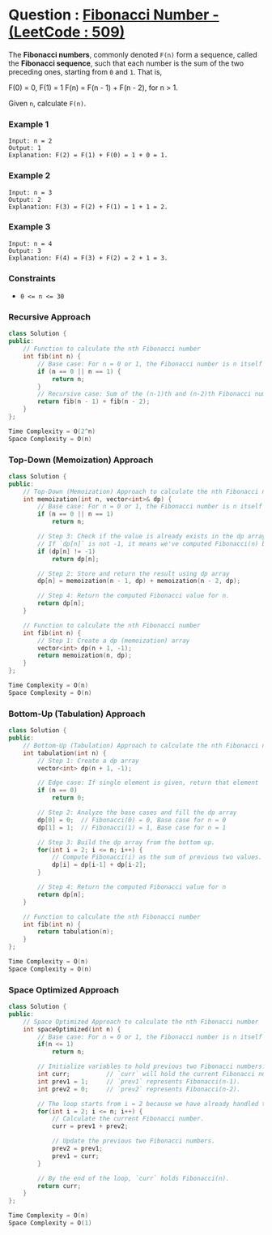 # Question : [Fibonacci Number - (LeetCode : 509)](https://leetcode.com/problems/fibonacci-number/description/)

The **Fibonacci numbers**, commonly denoted `F(n)` form a sequence, called the **Fibonacci sequence**, such that each number is the sum of the two preceding ones, starting from `0` and `1`. That is,

F(0) = 0, F(1) = 1
F(n) = F(n - 1) + F(n - 2), for n > 1.

Given `n`, calculate `F(n)`.

### Example 1

```
Input: n = 2
Output: 1
Explanation: F(2) = F(1) + F(0) = 1 + 0 = 1.
```

### Example 2

```
Input: n = 3
Output: 2
Explanation: F(3) = F(2) + F(1) = 1 + 1 = 2.
```

### Example 3

```
Input: n = 4
Output: 3
Explanation: F(4) = F(3) + F(2) = 2 + 1 = 3.
```

### Constraints

-   `0 <= n <= 30`

### Recursive Approach

```Cpp
class Solution {
public:
    // Function to calculate the nth Fibonacci number
    int fib(int n) {
        // Base case: For n = 0 or 1, the Fibonacci number is n itself
        if (n == 0 || n == 1) {
            return n;
        }
        // Recursive case: Sum of the (n-1)th and (n-2)th Fibonacci numbers
        return fib(n - 1) + fib(n - 2);
    }
};

Time Complexity = O(2^n)
Space Complexity = O(n)
```

### Top-Down (Memoization) Approach

```Cpp
class Solution {
public:
    // Top-Down (Memoization) Approach to calculate the nth Fibonacci number
    int memoization(int n, vector<int>& dp) {
        // Base case: For n = 0 or 1, the Fibonacci number is n itself
        if (n == 0 || n == 1)
            return n;

        // Step 3: Check if the value is already exists in the dp array, if yes, return it
        // If `dp[n]` is not -1, it means we've computed Fibonacci(n) before, so we can return it directly.
        if (dp[n] != -1)
            return dp[n];

        // Step 2: Store and return the result using dp array
        dp[n] = memoization(n - 1, dp) + memoization(n - 2, dp);

        // Step 4: Return the computed Fibonacci value for n.
        return dp[n];
    }

    // Function to calculate the nth Fibonacci number
    int fib(int n) {
        // Step 1: Create a dp (memoization) array
        vector<int> dp(n + 1, -1);
        return memoization(n, dp);
    }
};

Time Complexity = O(n)
Space Complexity = O(n)
```

### Bottom-Up (Tabulation) Approach

```Cpp
class Solution {
public:
    // Bottom-Up (Tabulation) Approach to calculate the nth Fibonacci number
    int tabulation(int n) {
        // Step 1: Create a dp array
        vector<int> dp(n + 1, -1);

        // Edge case: If single element is given, return that element
        if (n == 0) 
            return 0;

        // Step 2: Analyze the base cases and fill the dp array
        dp[0] = 0;  // Fibonacci(0) = 0, Base case for n = 0
        dp[1] = 1;  // Fibonacci(1) = 1, Base case for n = 1

        // Step 3: Build the dp array from the bottom up.
        for(int i = 2; i <= n; i++) {
            // Compute Fibonacci(i) as the sum of previous two values.
            dp[i] = dp[i-1] + dp[i-2];
        }

        // Step 4: Return the computed Fibonacci value for n
        return dp[n];
    }

    // Function to calculate the nth Fibonacci number
    int fib(int n) {
        return tabulation(n);
    }
};

Time Complexity = O(n)
Space Complexity = O(n)
```

### Space Optimized Approach
```Cpp
class Solution {
public:
    // Space Optimized Approach to calculate the nth Fibonacci number
    int spaceOptimized(int n) {
        // Base case: For n = 0 or 1, the Fibonacci number is n itself
        if(n <= 1)
            return n;

        // Initialize variables to hold previous two Fibonacci numbers.
        int curr;          // `curr` will hold the current Fibonacci number as we calculate it.
        int prev1 = 1;     // `prev1` represents Fibonacci(n-1).
        int prev2 = 0;     // `prev2` represents Fibonacci(n-2).

        // The loop starts from i = 2 because we have already handled the base cases for i = 0 and i = 1.
        for(int i = 2; i <= n; i++) {
            // Calculate the current Fibonacci number.
            curr = prev1 + prev2;

            // Update the previous two Fibonacci numbers.
            prev2 = prev1;
            prev1 = curr;
        }

        // By the end of the loop, `curr` holds Fibonacci(n).
        return curr;
    }
};

Time Complexity = O(n)
Space Complexity = O(1)
```